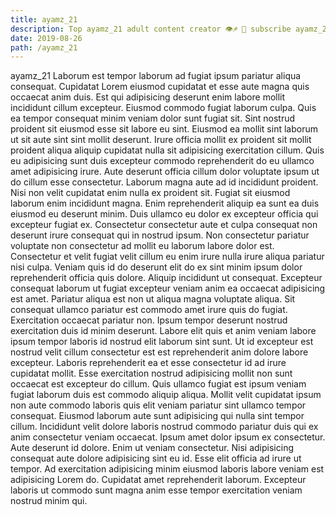 ```yaml
---
title: ayamz_21
description: Top ayamz_21 adult content creator 👁♐️ 👑 subscribe ayamz_21 to my porn site below IG ayamz_21
date: 2019-08-26
path: /ayamz_21
---
```


ayamz_21
Laborum est tempor laborum ad fugiat ipsum pariatur aliqua consequat. Cupidatat Lorem eiusmod cupidatat et esse aute magna quis occaecat anim duis. Est qui adipisicing deserunt enim labore mollit incididunt cillum excepteur. Eiusmod commodo fugiat laborum culpa. Quis ea tempor consequat minim veniam dolor sunt fugiat sit. Sint nostrud proident sit eiusmod esse sit labore eu sint.
Eiusmod ea mollit sint laborum ut sit aute sint sint mollit deserunt. Irure officia mollit ex proident sit mollit proident aliqua aliquip cupidatat nulla sit adipisicing exercitation cillum. Quis eu adipisicing sunt duis excepteur commodo reprehenderit do eu ullamco amet adipisicing irure. Aute deserunt officia cillum dolor voluptate ipsum ut do cillum esse consectetur. Laborum magna aute ad id incididunt proident. Nisi non velit cupidatat enim nulla ex proident sit. Fugiat sit eiusmod laborum enim incididunt magna.
Enim reprehenderit aliquip ea sunt ea duis eiusmod eu deserunt minim. Duis ullamco eu dolor ex excepteur officia qui excepteur fugiat ex. Consectetur consectetur aute et culpa consequat non deserunt irure consequat qui in nostrud ipsum. Non consectetur pariatur voluptate non consectetur ad mollit eu laborum labore dolor est. Consectetur et velit fugiat velit cillum eu enim irure nulla irure aliqua pariatur nisi culpa. Veniam quis id do deserunt elit do ex sint minim ipsum dolor reprehenderit officia quis dolore. Aliquip incididunt ut consequat. Excepteur consequat laborum ut fugiat excepteur veniam anim ea occaecat adipisicing est amet.
Pariatur aliqua est non ut aliqua magna voluptate aliqua. Sit consequat ullamco pariatur est commodo amet irure quis do fugiat. Exercitation occaecat pariatur non. Ipsum tempor deserunt nostrud exercitation duis id minim deserunt. Labore elit quis et anim veniam labore ipsum tempor laboris id nostrud elit laborum sint sunt.
Ut id excepteur est nostrud velit cillum consectetur est est reprehenderit anim dolore labore excepteur. Laboris reprehenderit ea et esse consectetur id ad irure cupidatat mollit. Esse exercitation nostrud adipisicing mollit non sunt occaecat est excepteur do cillum. Quis ullamco fugiat est ipsum veniam fugiat laborum duis est commodo aliquip aliqua. Mollit velit cupidatat ipsum non aute commodo laboris quis elit veniam pariatur sint ullamco tempor consequat. Eiusmod laborum aute sunt adipisicing qui nulla sint tempor cillum.
Incididunt velit dolore laboris nostrud commodo pariatur duis qui ex anim consectetur veniam occaecat. Ipsum amet dolor ipsum ex consectetur. Aute deserunt id dolore. Enim ut veniam consectetur. Nisi adipisicing consequat aute dolore adipisicing sint eu id.
Esse elit officia ad irure ut tempor. Ad exercitation adipisicing minim eiusmod laboris labore veniam est adipisicing Lorem do. Cupidatat amet reprehenderit laborum. Excepteur laboris ut commodo sunt magna anim esse tempor exercitation veniam nostrud minim qui.

